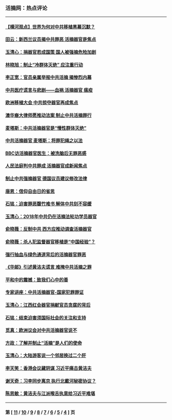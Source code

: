 ### 活摘网：热点评论
---
#### [【横河观点】世界为何对中共移植黑幕沉默？](../../pages/nf5879/n13244249.md?01200430) 
#### [田云：新西兰议员揭中共罪恶 活摘器官是焦点](../../pages/nf5879/n13070629.md?01200430) 
#### [玉清心：捐器官若成国策 国人被强摘危险加剧](../../pages/nf5879/n12802713.md?01200430) 
#### [林晓旭：制止“冷群体灭绝” 应注重行动](../../pages/nf5879/n12779736.md?01200430) 
#### [李正宽：官员亲属举报中共活摘 揭惨烈内幕](../../pages/nf5879/n12684490.md?01200430) 
#### [中共医疗谎言与悲剧——血祸 活摘器官 瘟疫](../../pages/nf5879/n12372103.md?01200430) 
#### [欧洲移植大会 中共掠夺器官再成焦点](../../pages/nf5879/n11538883.md?01200430) 
#### [澳华裔大律师愿推动法案 制止中共活摘罪行](../../pages/nf5879/n11377039.md?01200430) 
#### [麦塔斯：中共活摘器官是“慢性群体灭绝”](../../pages/nf5879/n11350529.md?01200430) 
#### [中共活摘器官 麦塔斯：将罪犯绳之以法](../../pages/nf5879/n11347973.md?01200430) 
#### [BBC访活摘器官医生：被洗脑后无罪恶感](../../pages/nf5879/n11335935.md?01200430) 
#### [人民法庭判中共罪成 活摘器官成新闻焦点](../../pages/nf5879/n11331578.md?01200430) 
#### [制止中共强摘器官 德国议员建议修改法律](../../pages/nf5879/n11249451.md?01200430) 
#### [唐恩：信仰自由日的省思](../../pages/nf5879/n11003525.md?01200430) 
#### [石铭：迫害罪恶罄竹难书  解体中共刻不容缓](../../pages/nf5879/n10942855.md?01200430) 
#### [玉清心：2018年中共仍在活摘法轮功学员器官](../../pages/nf5879/n10914646.md?01200430) 
#### [俞晓薇：反制中共 西方应推动调查活摘器官](../../pages/nf5879/n10794671.md?01200430) 
#### [俞晓薇：杀人犯监督器官移植是“中国经验”？](../../pages/nf5879/n10466427.md?01200430) 
#### [强行抽血与绿色通道背后的活摘器官罪恶](../../pages/nf5879/n10004708.md?01200430) 
#### [《华邮》引述黄洁夫谎言 难掩中共活摘之罪](../../pages/nf5879/n9642309.md?01200430) 
#### [平和中的震撼：致我们心中的善](../../pages/nf5879/n9021123.md?01200430) 
#### [专家讲座：中共活摘器官-国家犯罪罪证](../../pages/nf5879/n8828153.md?01200430) 
#### [玉清心：江西红会器官捐献官员贪腐的背后](../../pages/nf5879/n8522122.md?01200430) 
#### [石铭：结束迫害须国际社会的关注和支持](../../pages/nf5879/n8443497.md?01200430) 
#### [觅真：欧洲议会对中共活摘器官说不](../../pages/nf5879/n8337486.md?01200430) 
#### [方政：了解并制止“活摘”是人们的使命](../../pages/nf5879/n8329214.md?01200430) 
#### [玉清心：大陆游客说一个邻居换过二个肝](../../pages/nf5879/n8291404.md?01200430) 
#### [李天笑：香港会议藏阴谋 习近平痛击黄洁夫](../../pages/nf5879/n8241459.md?01200430) 
#### [谢天奇：习李同步离京 执行北戴河秘密协议？](../../pages/nf5879/n8230418.md?01200430) 
#### [陈思敏：黄洁夫与江派喉舌执意给习近平难堪](../../pages/nf5879/n8222166.md?01200430) 

---
#### 第 [ [11](./11.md?01200430) / [10](./10.md?01200430) / [9](./9.md?01200430) / [8](./8.md?01200430) / [7](./7.md?01200430) / [6](./6.md?01200430) / [5](./5.md?01200430) / [4](./4.md?01200430) ] 页
